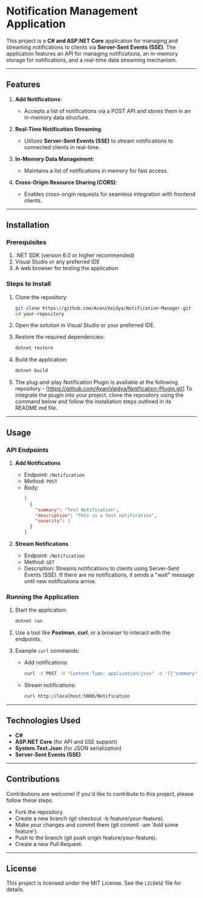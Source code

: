 # Notification Management Application

This project is a **C# and ASP.NET Core** application for managing and streaming notifications to clients via **Server-Sent Events (SSE)**. The application features an API for managing notifications, an in-memory storage for notifications, and a real-time data streaming mechanism.

---

## Features

1. **Add Notifications**:

   - Accepts a list of notifications via a POST API and stores them in an in-memory data structure.

2. **Real-Time Notification Streaming**:

   - Utilizes **Server-Sent Events (SSE)** to stream notifications to connected clients in real-time.

3. **In-Memory Data Management**:

   - Maintains a list of notifications in memory for fast access.

4. **Cross-Origin Resource Sharing (CORS)**:
   - Enables cross-origin requests for seamless integration with frontend clients.

---

## Installation

### Prerequisites

1. .NET SDK (version 6.0 or higher recommended)
2. Visual Studio or any preferred IDE
3. A web browser for testing the application

### Steps to Install

1. Clone the repository:

   ```bash
   git clone https://github.com/AvaniVaidya/Notification-Manager.git
   cd your-repository
   ```

2. Open the solution in Visual Studio or your preferred IDE.

3. Restore the required dependencies:

   ```bash
   dotnet restore
   ```

4. Build the application:

   ```bash
   dotnet build
   ```

5. The plug-and-play Notification Plugin is available at the following repository - [https://github.com/AvaniVaidya/Notification-Plugin.git]
   To integrate the plugin into your project, clone the repository using the command below and follow the installation steps outlined in its README.md file.

---

## Usage

### API Endpoints

1. **Add Notifications**

   - Endpoint: `/Notification`
   - Method: `POST`
   - Body:
     ```json
     [
       {
         "summary": "Test Notification",
         "description": "This is a test notification",
         "severity": 1
       }
     ]
     ```

2. **Stream Notifications**
   - Endpoint: `/Notification`
   - Method: `GET`
   - Description:
     Streams notifications to clients using Server-Sent Events (SSE). If there are no notifications, it sends a "wait" message until new notifications arrive.

### Running the Application

1. Start the application:

   ```bash
   dotnet run
   ```

2. Use a tool like **Postman**, **curl**, or a browser to interact with the endpoints.

3. Example `curl` commands:
   - Add notifications:
     ```bash
     curl -X POST -H "Content-Type: application/json" -d '[{"summary": "Test", "description": "Sample notification", "severity": 1}]' http://localhost:5000/Notification
     ```
   - Stream notifications:
     ```bash
     curl http://localhost:5000/Notification
     ```

---

## Technologies Used

- **C#**
- **ASP.NET Core** (for API and SSE support)
- **System.Text.Json** (for JSON serialization)
- **Server-Sent Events (SSE)**

---

## Contributions

Contributions are welcome! If you'd like to contribute to this project, please follow these steps:

- Fork the repository.
- Create a new branch (git checkout -b feature/your-feature).
- Make your changes and commit them (git commit -am 'Add some feature').
- Push to the branch (git push origin feature/your-feature).
- Create a new Pull Request.

---

## License

This project is licensed under the MIT License. See the `LICENSE` file for details.
